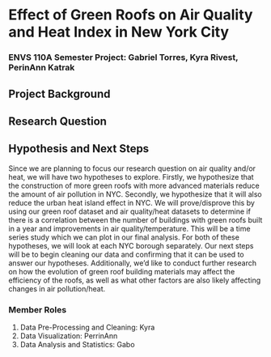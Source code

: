 # Effect of Green Roofs on Air Quality and Heat Index in New York City
### ENVS 110A Semester Project: Gabriel Torres, Kyra Rivest, PerinAnn Katrak


## Project Background

## Research Question

## Hypothesis and Next Steps
Since we are planning to focus our research question on air quality and/or heat, we will have two hypotheses to explore. Firstly, we hypothesize that the construction of more green roofs with more advanced materials reduce the amount of air pollution in NYC. Secondly, we hypothesize that it will also reduce the urban heat island effect in NYC. We will prove/disprove this by using our green roof dataset and air quality/heat datasets to determine if there is a correlation between the number of buildings with green roofs built in a year and improvements in air quality/temperature. This will be a time series study which we can plot in our final analysis. For both of these hypotheses, we will look at each NYC borough separately. Our next steps will be to begin cleaning our data and confirming that it can be used to answer our hypotheses. Additionally, we’d like to conduct further research on how the evolution of green roof building materials may affect the efficiency of the roofs, as well as what other factors are also likely affecting changes in air pollution/heat. 

### Member Roles
1. Data Pre-Processing and Cleaning: Kyra
2. Data Visualization: PerrinAnn
3. Data Analysis and Statistics: Gabo
